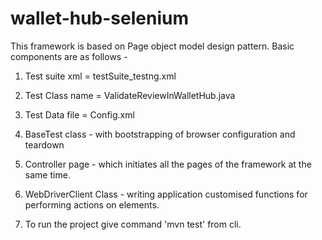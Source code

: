 # wallet-hub-selenium

This framework is based on Page object model design pattern. Basic components are as follows -

 1. Test suite xml = testSuite_testng.xml

 2. Test Class name = ValidateReviewInWalletHub.java
 
 3. Test Data file = Config.xml
 
 4. BaseTest class - with bootstrapping of browser configuration and teardown

 5. Controller page - which initiates all the pages of the framework at the same time.
 
 6. WebDriverClient Class -  writing application customised functions for performing actions on elements.
 
 7. To run the project give command 'mvn test' from cli.
